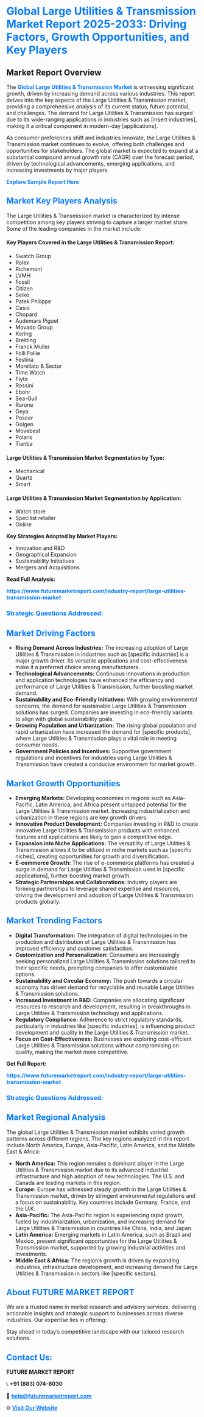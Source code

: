 <h1 style="color: #007BFF;">Global Large Utilities & Transmission Market Report 2025-2033: Driving Factors, Growth Opportunities, and Key Players</h1>

<section id="overview">
<h2>Market Report Overview</h2>
<p>The <a href="https://www.futuremarketreport.com/industry-report/large-utilities-transmission-market" style="color: #007BFF; text-decoration: none;"><strong>Global Large Utilities & Transmission Market</strong></a> is witnessing significant growth, driven by increasing demand across various industries. This report delves into the key aspects of the Large Utilities & Transmission market, providing a comprehensive analysis of its current status, future potential, and challenges. The demand for Large Utilities & Transmission has surged due to its wide-ranging applications in industries such as [insert industries], making it a critical component in modern-day [applications].</p>
<p>As consumer preferences shift and industries innovate, the Large Utilities & Transmission market continues to evolve, offering both challenges and opportunities for stakeholders. The global market is expected to expand at a substantial compound annual growth rate (CAGR) over the forecast period, driven by technological advancements, emerging applications, and increasing investments by major players.</p>
</section>

<section id="overview">
<p><a href="https://www.futuremarketreport.com/request-sample/reportId=33591" style="color: #007BFF; text-decoration: none;"><strong>Explore Sample Report Here</strong></a></p>
</section>

<section id="key-players">
<h2 style="color: #007BFF;">Market Key Players Analysis</h2>
<p>The Large Utilities & Transmission market is characterized by intense competition among key players striving to capture a larger market share. Some of the leading companies in the market include:</p>
<h4>Key Players Covered in the Large Utilities & Transmission Report:</h4>
<ul><li>Swatch Group</li><li>Rolex</li><li>Richemont</li><li>LVMH</li><li>Fossil</li><li>Citizen</li><li>Seiko</li><li>Patek Philippe</li><li>Casio</li><li>Chopard</li><li>Audemars Piguet</li><li>Movado Group</li><li>Kering</li><li>Breitling</li><li>Franck Muller</li><li>Folli Follie</li><li>Festina</li><li>Morellato &amp; Sector</li><li>Time Watch</li><li>Fiyta</li><li>Rossini</li><li>Ebohr</li><li>Sea-Gull</li><li>Rarone</li><li>Geya</li><li>Poscer</li><li>Golgen</li><li>Movebest</li><li>Polaris</li><li>Tianba</li></ul>
<h4>Large Utilities & Transmission Market Segmentation by Type:</h4>
<ul><li>Mechanical</li><li>Quartz</li><li>Smart</li></ul>

<h4>Large Utilities & Transmission Market Segmentation by Application:</h4>
<ul><li>Watch store</li><li>Specilist retailer</li><li>Online</li></ul>
<p><strong>Key Strategies Adopted by Market Players:</strong></p>
<ul>
<li>Innovation and R&D</li>
<li>Geographical Expansion</li>
<li>Sustainability Initiatives</li>
<li>Mergers and Acquisitions</li>
</ul>
</section>

<section>
<p><strong>Read Full Analysis: </strong></p><a href="https://www.futuremarketreport.com/industry-report/large-utilities-transmission-market" style="color: #007BFF; text-decoration: none;"><strong>https://www.futuremarketreport.com/industry-report/large-utilities-transmission-market</strong></a>
<h3 style="color: #007BFF;">Strategic Questions Addressed:</h3>
</section>

<section id="driving-factors">
<h2 style="color: #007BFF;">Market Driving Factors</h2>
<ul>
<li><strong>Rising Demand Across Industries:</strong> The increasing adoption of Large Utilities & Transmission in industries such as [specific industries] is a major growth driver. Its versatile applications and cost-effectiveness make it a preferred choice among manufacturers.</li>
<li><strong>Technological Advancements:</strong> Continuous innovations in production and application technologies have enhanced the efficiency and performance of Large Utilities & Transmission, further boosting market demand.</li>
<li><strong>Sustainability and Eco-Friendly Initiatives:</strong> With growing environmental concerns, the demand for sustainable Large Utilities & Transmission solutions has surged. Companies are investing in eco-friendly variants to align with global sustainability goals.</li>
<li><strong>Growing Population and Urbanization:</strong> The rising global population and rapid urbanization have increased the demand for [specific products], where Large Utilities & Transmission plays a vital role in meeting consumer needs.</li>
<li><strong>Government Policies and Incentives:</strong> Supportive government regulations and incentives for industries using Large Utilities & Transmission have created a conducive environment for market growth.</li>
</ul>
</section>

<section id="growth-opportunities">
<h2 style="color: #007BFF;">Market Growth Opportunities</h2>
<ul>
<li><strong>Emerging Markets:</strong> Developing economies in regions such as Asia-Pacific, Latin America, and Africa present untapped potential for the Large Utilities & Transmission market. Increasing industrialization and urbanization in these regions are key growth drivers.</li>
<li><strong>Innovative Product Development:</strong> Companies investing in R&D to create innovative Large Utilities & Transmission products with enhanced features and applications are likely to gain a competitive edge.</li>
<li><strong>Expansion into Niche Applications:</strong> The versatility of Large Utilities & Transmission allows it to be utilized in niche markets such as [specific niches], creating opportunities for growth and diversification.</li>
<li><strong>E-commerce Growth:</strong> The rise of e-commerce platforms has created a surge in demand for Large Utilities & Transmission used in [specific applications], further boosting market growth.</li>
<li><strong>Strategic Partnerships and Collaborations:</strong> Industry players are forming partnerships to leverage shared expertise and resources, driving the development and adoption of Large Utilities & Transmission products globally.</li>
</ul>
</section>

<section id="trending-factors">
<h2 style="color: #007BFF;">Market Trending Factors</h2>
<ul>
<li><strong>Digital Transformation:</strong> The integration of digital technologies in the production and distribution of Large Utilities & Transmission has improved efficiency and customer satisfaction.</li>
<li><strong>Customization and Personalization:</strong> Consumers are increasingly seeking personalized Large Utilities & Transmission solutions tailored to their specific needs, prompting companies to offer customizable options.</li>
<li><strong>Sustainability and Circular Economy:</strong> The push towards a circular economy has driven demand for recyclable and reusable Large Utilities & Transmission solutions.</li>
<li><strong>Increased Investment in R&D:</strong> Companies are allocating significant resources to research and development, resulting in breakthroughs in Large Utilities & Transmission technology and applications.</li>
<li><strong>Regulatory Compliance:</strong> Adherence to strict regulatory standards, particularly in industries like [specific industries], is influencing product development and quality in the Large Utilities & Transmission market.</li>
<li><strong>Focus on Cost-Effectiveness:</strong> Businesses are exploring cost-efficient Large Utilities & Transmission solutions without compromising on quality, making the market more competitive.</li>
</ul>
</section>

<section>
<p><strong>Get Full Report: </strong></p><a href="https://www.futuremarketreport.com/industry-report/large-utilities-transmission-market" style="color: #007BFF; text-decoration: none;"><strong>https://www.futuremarketreport.com/industry-report/large-utilities-transmission-market</strong></a>
<h3 style="color: #007BFF;">Strategic Questions Addressed:</h3>
</section>


<section id="regional-analysis">
<h2 style="color: #007BFF;">Market Regional Analysis</h2>
<p>The global Large Utilities & Transmission market exhibits varied growth patterns across different regions. The key regions analyzed in this report include North America, Europe, Asia-Pacific, Latin America, and the Middle East & Africa:</p>
<ul>
<li><strong>North America:</strong> This region remains a dominant player in the Large Utilities & Transmission market due to its advanced industrial infrastructure and high adoption of new technologies. The U.S. and Canada are leading markets in this region.</li>
<li><strong>Europe:</strong> Europe has witnessed steady growth in the Large Utilities & Transmission market, driven by stringent environmental regulations and a focus on sustainability. Key countries include Germany, France, and the U.K.</li>
<li><strong>Asia-Pacific:</strong> The Asia-Pacific region is experiencing rapid growth, fueled by industrialization, urbanization, and increasing demand for Large Utilities & Transmission in countries like China, India, and Japan.</li>
<li><strong>Latin America:</strong> Emerging markets in Latin America, such as Brazil and Mexico, present significant opportunities for the Large Utilities & Transmission market, supported by growing industrial activities and investments.</li>
<li><strong>Middle East & Africa:</strong> The region’s growth is driven by expanding industries, infrastructure development, and increasing demand for Large Utilities & Transmission in sectors like [specific sectors].</li>
</ul>
</section>

<footer>
<h2 style="color: #007BFF;">About FUTURE MARKET REPORT</h2>
<p>We are a trusted name in market research and advisory services, delivering actionable insights and strategic support to businesses across diverse industries. Our expertise lies in offering:</p>

<p>Stay ahead in today’s competitive landscape with our tailored research solutions.</p>

<h2 style="color: #007BFF;">Contact Us:</h2>
<p><strong>FUTURE MARKET REPORT</strong></p>
<p>📞 <strong>+91 (883) 074-8030</strong></p>
<p>📧 <strong><a href="mailto:help@futuremarketreport.com" style="color: #007BFF;">help@futuremarketreport.com</a></strong></p>
<p>🌐 <strong><a href="https://www.futuremarketreport.com/" style="color: #007BFF;">Visit Our Website</a></strong></p>
</footer>